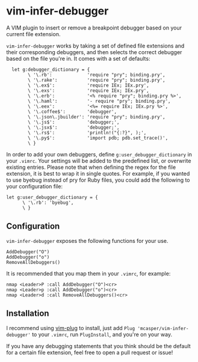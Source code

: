 vim-infer-debugger
==================

A VIM plugin to insert or remove a breakpoint debugger based on your current
file extension.

`vim-infer-debugger` works by taking a set of defined file extensions and their
corresponding debuggers, and then selects the correct debugger based on the
file you're in. It comes with a set of defaults:

```VIM
  let g:debugger_dictionary = {
        \ '\.rb':             'require "pry"; binding.pry',
        \ '\.rake':           'require "pry"; binding.pry',
        \ '\.ex$':            'require IEx; IEx.pry',
        \ '\.exs':            'require IEx; IEx.pry',
        \ '\.erb':            '<% require "pry"; binding.pry %>',
        \ '\.haml':           '- require "pry"; binding.pry',
        \ '\.eex':            '<%= require IEx; IEx.pry %>',
        \ '\.coffee$':        'debugger',
        \ '\.json\.jbuilder': 'require "pry"; binding.pry',
        \ '\.js$':            'debugger;',
        \ '\.jsx$':           'debugger;',
        \ '\.rs$':            'println!("{:?}", );',
        \ '\.py$':            'import pdb; pdb.set_trace()',
        \ }
```

In order to add your own debuggers, define `g:user_debugger_dictionary` in your `.vimrc`. Your settings will be added to the predefined list, or overwrite existing entries. Please note that when defining the regex for the file extension, it is best to wrap it in single quotes. For example, if you wanted to use byebug instead of pry for Ruby files, you could add the following to your configuration file:
```VIM
let g:user_debugger_dictionary = {
      \ '\.rb': 'byebug',
      \ }
```

## Configuration

`vim-infer-debugger` exposes the following functions for your use.

```VIM
AddDebugger("O")
AddDebugger("o")
RemoveAllDebuggers()
```

It is recommended that you map them in your `.vimrc`, for example:

```VIM
nmap <Leader>P :call AddDebugger("O")<cr>
nmap <Leader>p :call AddDebugger("o")<cr>
nmap <Leader>d :call RemoveAllDebuggers()<cr>
```

## Installation

I recommend using [vim-plug](https://github.com/junegunn/vim-plug) to install,
just add `Plug 'mcasper/vim-infer-debugger'` to your `.vimrc`, run
`PlugInstall`, and you're on your way.

If you have any debugging statements that you think should be the default for a
certain file extension, feel free to open a pull request or issue!
